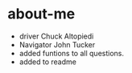# about-me

* driver Chuck Altopiedi
* Navigator John Tucker
* added funtions to all questions.
* added to readme
